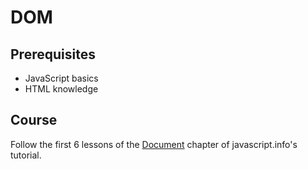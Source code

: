 # DOM

## Prerequisites

- JavaScript basics
- HTML knowledge

## Course

Follow the first 6 lessons of the [Document](https://javascript.info/document) chapter of javascript.info's tutorial.

